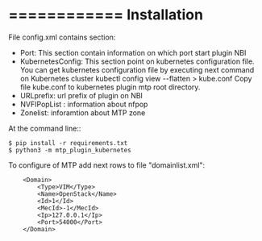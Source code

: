 ============
Installation
============
File config.xml contains section: 
- Port: This section contain information on which port start plugin NBI
- KubernetesConfig: This section point on kubernetes configuration file.
You can get kubernetes configuration file by executing next command on Kubernetes cluster
kubectl config view --flatten > kube.conf
Copy file kube.conf to kubernetes plugin mtp root directory.
- URLprefix: url prefix of plugin on NBI
- NVFIPopList : information about nfpop 
- Zonelist: inforamtion about MTP zone
 
At the command line::
    
    $ pip install -r requirements.txt
    $ python3 -m mtp_plugin_kubernetes


To configure of MTP add next rows to file "domainlist.xml":

        <Domain>
            <Type>VIM</Type>
            <Name>OpenStack</Name>
            <Id>1</Id>
            <MecId>-1</MecId>
            <Ip>127.0.0.1</Ip>
            <Port>54000</Port>
        </Domain>